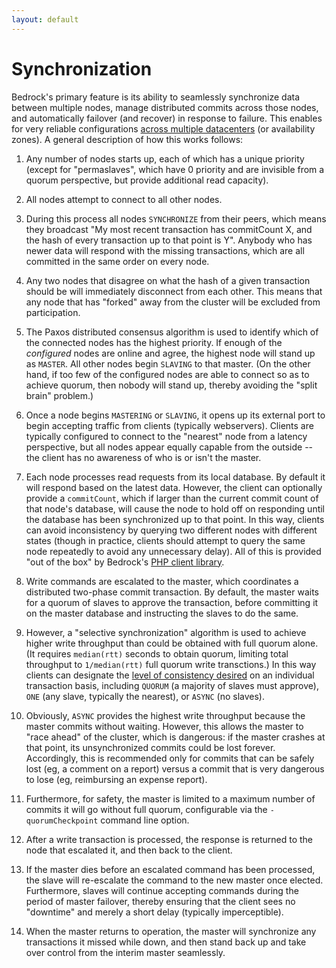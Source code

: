 ```yaml
---
layout: default
---
```


Synchronization
====
Bedrock's primary feature is its ability to seamlessly synchronize data between multiple nodes, manage distributed commits across those nodes, and automatically failover (and recover) in response to failure.  This enables for very reliable configurations [across multiple datacenters](http://bedrockdb.com/multizone.html) (or availability zones).  A general description of how this works follows:

1. Any number of nodes starts up, each of which has a unique priority (except for "permaslaves", which have 0 priority and are invisible from a quorum perspective, but provide additional read capacity).

2. All nodes attempt to connect to all other nodes.

3. During this process all nodes `SYNCHRONIZE` from their peers, which means they broadcast "My most recent transaction has commitCount X, and the hash of every transaction up to that point is Y".  Anybody who has newer data will respond with the missing transactions, which are all committed in the same order on every node.

4. Any two nodes that disagree on what the hash of a given transaction should be will immediately disconnect from each other.  This means that any node that has "forked" away from the cluster will be excluded from participation.

5. The Paxos distributed consensus algorithm is used to identify which of the connected nodes has the highest priority.  If enough of the *configured* nodes are online and agree, the highest node will stand up as `MASTER`.  All other nodes begin `SLAVING` to that master.  (On the other hand, if too few of the configured nodes are able to connect so as to achieve quorum, then nobody will stand up, thereby avoiding the "split brain" problem.)

6. Once a node begins `MASTERING` or `SLAVING`, it opens up its external port to begin accepting traffic from clients (typically webservers).  Clients are typically configured to connect to the "nearest" node from a latency perspective, but all nodes appear equally capable from the outside -- the client has no awareness of who is or isn't the master.

7. Each node processes read requests from its local database.  By default it will respond based on the latest data.  However, the client can optionally provide a `commitCount`, which if larger than the current commit count of that node's database, will cause the node to hold off on responding until the database has been synchronized up to that point.  In this way, clients can avoid inconsistency by querying two different nodes with different states (though in practice, clients should attempt to query the same node repeatedly to avoid any unnecessary delay).  All of this is provided "out of the box" by Bedrock's [PHP client library](https://github.com/Expensify/Bedrock-PHP).

8. Write commands are escalated to the master, which coordinates a distributed two-phase commit transaction.  By default, the master waits for a quorum of slaves to approve the transaction, before committing it on the master database and instructing the slaves to do the same.

9. However, a "selective synchronization" algorithm is used to achieve higher write throughput than could be obtained with full quorum alone.  (It requires `median(rtt)` seconds to obtain quorum, limiting total throughput to `1/median(rtt)` full quorum write transctions.)  In this way clients can designate the [level of consistency desired](https://github.com/Expensify/Bedrock/blob/master/sqlitecluster/SQLiteNode.cpp#L1075) on an individual transaction basis, including `QUORUM` (a majority of slaves must approve), `ONE` (any slave, typically the nearest), or `ASYNC` (no slaves).

10. Obviously, `ASYNC` provides the highest write throughput because the master commits without waiting.  However, this allows the master to "race ahead" of the cluster, which is dangerous: if the master crashes at that point, its unsynchronized commits could be lost forever.  Accordingly, this is recommended only for commits that can be safely lost (eg, a comment on a report) versus a commit that is very dangerous to lose (eg, reimbursing an expense report).

11. Furthermore, for safety, the master is limited to a maximum number of commits it will go without full quorum, configurable via the `-quorumCheckpoint` command line option.

12. After a write transaction is processed, the response is returned to the node that escalated it, and then back to the client.

13. If the master dies before an escalated command has been processed, the slave will re-escalate the command to the new master once elected.  Furthermore, slaves will continue accepting commands during the period of master failover, thereby ensuring that the client sees no "downtime" and merely a short delay (typically imperceptible).

14. When the master returns to operation, the master will synchronize any transactions it missed while down, and then stand back up and take over control from the interim master seamlessly.
